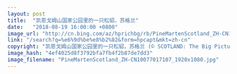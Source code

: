 ```yaml
---
layout: post
title:  "凯恩戈姆山国家公园里的一只松貂，苏格兰"
date:   "2018-08-19 16:00:00 +0800"
image_url: "http://cn.bing.com/az/hprichbg/rb/PineMartenScotland_ZH-CN10077017107_1920x1080.jpg"
link: "/search?q=%e6%9d%be%e8%b2%82&form=hpcapt&mkt=zh-cn"
copyright: "凯恩戈姆山国家公园里的一只松貂，苏格兰 (© SCOTLAND: The Big Picture/Minden Pictures)"
image_hash: "4ef4025d8f3792bfa7fb4f2b87de7dd3"
image_filename: "PineMartenScotland_ZH-CN10077017107_1920x1080.jpg"
---
```

